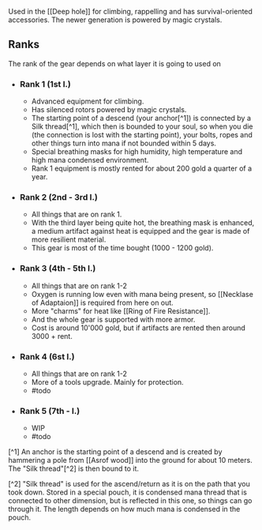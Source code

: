 Used in the [[Deep hole]] for climbing, rappelling and has survival-oriented accessories. The newer generation is powered by magic crystals.

## Ranks
The rank of the gear depends on what layer it is going to used on
- ### Rank 1 (1st l.)
	- Advanced equipment for climbing.
	- Has silenced rotors powered by magic crystals. 
	- The starting point of a descend (your anchor[^1]) is connected by a Silk thread[^1], which then is bounded to your soul, so when you die (the connection is lost with the starting point), your bolts, ropes and other things turn into mana if not bounded within 5 days.
	- Special breathing masks for high humidity, high temperature and high mana condensed environment.
	- Rank 1 equipment is mostly rented for about 200 gold a quarter of a year.
- ### Rank 2 (2nd - 3rd l.)
	- All things that are on rank 1.
	- With the third layer being quite hot, the breathing mask is enhanced, a medium artifact against heat is equipped and the gear is made of more resilient material.
	- This gear is most of the time bought (1000 - 1200 gold).
- ### Rank 3 (4th - 5th l.)
	- All things that are on rank 1-2
	- Oxygen is running low even with mana being present, so [[Necklase of Adaptaion]] is required from here on out.
	- More "charms" for heat like [[Ring of Fire Resistance]].
	- And the whole gear is supported with more armor.
	- Cost is around 10'000 gold, but if artifacts are rented then around 3000 + rent.
- ### Rank 4 (6st l.)
	- All things that are on rank 1-2
	- More of a tools upgrade. Mainly for protection.
	- #todo
- ### Rank 5 (7th -  l.)
	- WIP
	- #todo


[^1] An anchor is the starting point of a descend and is created by hammering a pole from [[Asrof wood]] into the ground for about 10 meters. The "Silk thread"[^2] is then bound to it.

[^2] "Silk thread" is used for the ascend/return as it is on the path that you took down. Stored in a special pouch, it is condensed mana thread that is connected to other dimension, but is reflected in this one, so things can go through it.
The length depends on how much mana is condensed in the pouch.